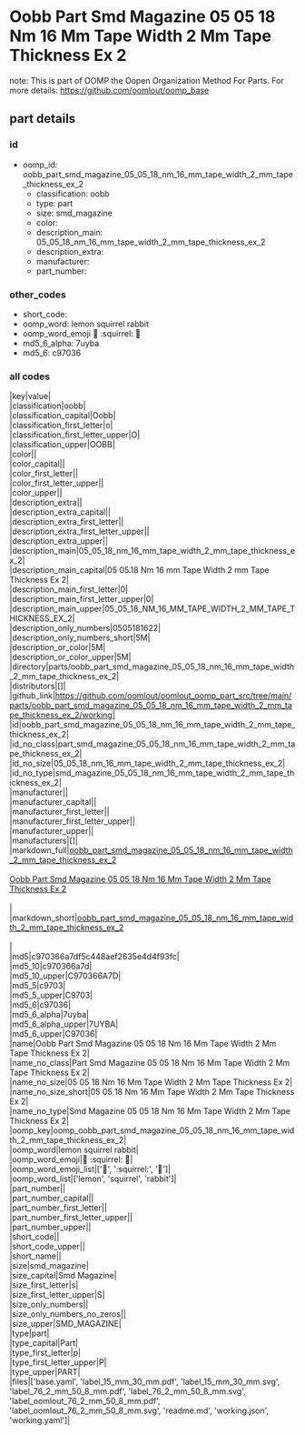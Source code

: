 # Oobb Part Smd Magazine 05 05 18 Nm 16 Mm Tape Width 2 Mm Tape Thickness Ex 2  

note: This is part of OOMP the Oopen Organization Method For Parts. For more details: https://github.com/oomlout/oomp_base

##  part details





### id
* oomp_id: oobb_part_smd_magazine_05_05_18_nm_16_mm_tape_width_2_mm_tape_thickness_ex_2
  * classification: oobb
  * type: part
  * size: smd_magazine
  * color: 
  * description_main: 05_05_18_nm_16_mm_tape_width_2_mm_tape_thickness_ex_2
  * description_extra: 
  * manufacturer: 
  * part_number: 

### other_codes
* short_code: 
* oomp_word: lemon squirrel rabbit
* oomp_word_emoji :lemon: :squirrel: :rabbit:
* md5_6_alpha: 7uyba
* md5_6: c97036

### all codes 
|key|value|  
|classification|oobb|  
|classification_capital|Oobb|  
|classification_first_letter|o|  
|classification_first_letter_upper|O|  
|classification_upper|OOBB|  
|color||  
|color_capital||  
|color_first_letter||  
|color_first_letter_upper||  
|color_upper||  
|description_extra||  
|description_extra_capital||  
|description_extra_first_letter||  
|description_extra_first_letter_upper||  
|description_extra_upper||  
|description_main|05_05_18_nm_16_mm_tape_width_2_mm_tape_thickness_ex_2|  
|description_main_capital|05 05.18 Nm 16 mm Tape Width 2 mm Tape Thickness Ex 2|  
|description_main_first_letter|0|  
|description_main_first_letter_upper|0|  
|description_main_upper|05_05_18_NM_16_MM_TAPE_WIDTH_2_MM_TAPE_THICKNESS_EX_2|  
|description_only_numbers|0505181622|  
|description_only_numbers_short|5M|  
|description_or_color|5M|  
|description_or_color_upper|5M|  
|directory|parts/oobb_part_smd_magazine_05_05_18_nm_16_mm_tape_width_2_mm_tape_thickness_ex_2|  
|distributors|[]|  
|github_link|https://github.com/oomlout/oomlout_oomp_part_src/tree/main/parts/oobb_part_smd_magazine_05_05_18_nm_16_mm_tape_width_2_mm_tape_thickness_ex_2/working|  
|id|oobb_part_smd_magazine_05_05_18_nm_16_mm_tape_width_2_mm_tape_thickness_ex_2|  
|id_no_class|part_smd_magazine_05_05_18_nm_16_mm_tape_width_2_mm_tape_thickness_ex_2|  
|id_no_size|05_05_18_nm_16_mm_tape_width_2_mm_tape_thickness_ex_2|  
|id_no_type|smd_magazine_05_05_18_nm_16_mm_tape_width_2_mm_tape_thickness_ex_2|  
|manufacturer||  
|manufacturer_capital||  
|manufacturer_first_letter||  
|manufacturer_first_letter_upper||  
|manufacturer_upper||  
|manufacturers|[]|  
|markdown_full|[oobb_part_smd_magazine_05_05_18_nm_16_mm_tape_width_2_mm_tape_thickness_ex_2](https://github.com/oomlout/oomlout_oomp_part_src/tree/main/parts/oobb_part_smd_magazine_05_05_18_nm_16_mm_tape_width_2_mm_tape_thickness_ex_2/working)<br>[](https://github.com/oomlout/oomlout_oomp_part_src/tree/main/parts/oobb_part_smd_magazine_05_05_18_nm_16_mm_tape_width_2_mm_tape_thickness_ex_2/working)<br>[Oobb Part Smd Magazine 05 05 18 Nm 16 Mm Tape Width 2 Mm Tape Thickness Ex 2](https://github.com/oomlout/oomlout_oomp_part_src/tree/main/parts/oobb_part_smd_magazine_05_05_18_nm_16_mm_tape_width_2_mm_tape_thickness_ex_2/working)<br><br>|  
|markdown_short|[oobb_part_smd_magazine_05_05_18_nm_16_mm_tape_width_2_mm_tape_thickness_ex_2](https://github.com/oomlout/oomlout_oomp_part_src/tree/main/parts/oobb_part_smd_magazine_05_05_18_nm_16_mm_tape_width_2_mm_tape_thickness_ex_2/working)<br><br>|  
|md5|c970366a7df5c448aef2635e4d4f93fc|  
|md5_10|c970366a7d|  
|md5_10_upper|C970366A7D|  
|md5_5|c9703|  
|md5_5_upper|C9703|  
|md5_6|c97036|  
|md5_6_alpha|7uyba|  
|md5_6_alpha_upper|7UYBA|  
|md5_6_upper|C97036|  
|name|Oobb Part Smd Magazine 05 05 18 Nm 16 Mm Tape Width 2 Mm Tape Thickness Ex 2|  
|name_no_class|Part Smd Magazine 05 05 18 Nm 16 Mm Tape Width 2 Mm Tape Thickness Ex 2|  
|name_no_size|05 05 18 Nm 16 Mm Tape Width 2 Mm Tape Thickness Ex 2|  
|name_no_size_short|05 05 18 Nm 16 Mm Tape Width 2 Mm Tape Thickness Ex 2|  
|name_no_type|Smd Magazine 05 05 18 Nm 16 Mm Tape Width 2 Mm Tape Thickness Ex 2|  
|oomp_key|oomp_oobb_part_smd_magazine_05_05_18_nm_16_mm_tape_width_2_mm_tape_thickness_ex_2|  
|oomp_word|lemon squirrel rabbit|  
|oomp_word_emoji|:lemon: :squirrel: :rabbit:|  
|oomp_word_emoji_list|[':lemon:', ':squirrel:', ':rabbit:']|  
|oomp_word_list|['lemon', 'squirrel', 'rabbit']|  
|part_number||  
|part_number_capital||  
|part_number_first_letter||  
|part_number_first_letter_upper||  
|part_number_upper||  
|short_code||  
|short_code_upper||  
|short_name||  
|size|smd_magazine|  
|size_capital|Smd Magazine|  
|size_first_letter|s|  
|size_first_letter_upper|S|  
|size_only_numbers||  
|size_only_numbers_no_zeros||  
|size_upper|SMD_MAGAZINE|  
|type|part|  
|type_capital|Part|  
|type_first_letter|p|  
|type_first_letter_upper|P|  
|type_upper|PART|  
|files|['base.yaml', 'label_15_mm_30_mm.pdf', 'label_15_mm_30_mm.svg', 'label_76_2_mm_50_8_mm.pdf', 'label_76_2_mm_50_8_mm.svg', 'label_oomlout_76_2_mm_50_8_mm.pdf', 'label_oomlout_76_2_mm_50_8_mm.svg', 'readme.md', 'working.json', 'working.yaml']|  
